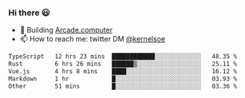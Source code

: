 ### Hi there 😃

- 🔨 Building [Arcade.computer](https://arcade.computer)
- 📫 How to reach me: twitter DM [@kernelsoe](https://twitter.com/kernelsoe)

<!--START_SECTION:waka-->

```txt
TypeScript   12 hrs 23 mins  ████████████░░░░░░░░░░░░░   48.35 %
Rust         6 hrs 26 mins   ██████▒░░░░░░░░░░░░░░░░░░   25.11 %
Vue.js       4 hrs 8 mins    ████░░░░░░░░░░░░░░░░░░░░░   16.12 %
Markdown     1 hr            █░░░░░░░░░░░░░░░░░░░░░░░░   03.93 %
Other        51 mins         █░░░░░░░░░░░░░░░░░░░░░░░░   03.36 %
```

<!--END_SECTION:waka-->
